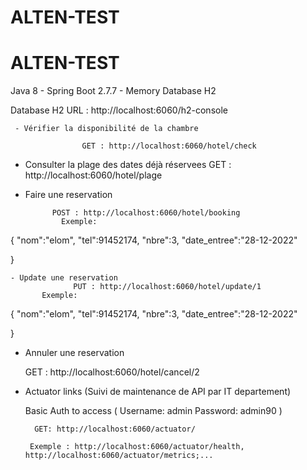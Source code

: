 # ALTEN-TEST

# ALTEN-TEST

Java 8 -
Spring Boot 2.7.7 - 
Memory Database H2

 Database H2 URL : http://localhost:6060/h2-console

     - Vérifier la disponibilité de la chambre
     
                    GET : http://localhost:6060/hotel/check 
 
 
 - Consulter la plage des dates déjà réservees
                GET : http://localhost:6060/hotel/plage 
 
 
 
 -  Faire une reservation
  
              POST : http://localhost:6060/hotel/booking 
                Exemple:  
 {
"nom":"elom",
"tel":91452174,
"nbre":3,
"date_entree":"28-12-2022"

}



    - Update une reservation
                  PUT : http://localhost:6060/hotel/update/1
           Exemple:  
 {
"nom":"elom",
"tel":91452174,
"nbre":3,
"date_entree":"28-12-2022"

}

 - Annuler une reservation

     GET : http://localhost:6060/hotel/cancel/2


 - Actuator links (Suivi de maintenance de API par IT departement)
  
      Basic Auth to access  (
             Username: admin
             Password: admin90
             )
  
         GET: http://localhost:6060/actuator/

        Exemple : http://localhost:6060/actuator/health, http://localhost:6060/actuator/metrics;...
